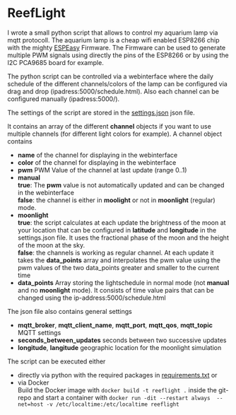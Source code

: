 # ReefLight
I wrote a small python script that allows to control my aquarium lamp via mqtt protocoll.
The aquarium lamp is a cheap wifi enabled ESP8266 chip with the mighty
[ESPEasy](https://www.letscontrolit.com/wiki/index.php/ESPEasy) Firmware.
The Firmware can be used to generate multiple PWM signals using directly the pins of the ESP8266 
or by using the I2C PCA9685 board for example.

The python script can be controlled via a webinterface where the daily schedule of the different channels/colors of the lamp can be configured via drag and drop (ipadress:5000/schedule.html). Also each channel can be configured manually (ipadress:5000/).

The settings of the script are stored in the [settings.json](settings.json) json file.

It contains an array of the different **channel** objects if you want to use multiple channels
(for different light colors for example).
A channel object contains
* **name** of the channel for displaying in the webinterface
* **color** of the channel for displaying in the webinterface
* **pwm** PWM Value of the channel at last update (range 0..1)
* **manual**  
**true**: The **pwm** value is not automatically updated and can be changed in the webinterface  
**false**: the channel is either in **moolight** or not in **moonlight** (regular) mode.
* **moonlight**  
**true**: the script calculates at each update the brightness of the moon at your location that can be 
configured in **latitude** and **longitude** in the settings.json file. It uses the fractional phase of the moon and the height
of the moon at the sky.  
**false**: the channels is working as regular channel. At each update it takes the **data_points** array and interpolates the 
pwm value using the pwm values of the two data_points greater and smaller to the current time
* **data_points**
Array storing the lightschedule in normal mode (not **manual** and no **moonlight** mode). 
It consists of time value pairs that can be changed using the ip-address:5000/schedule.html

The json file also contains general settings
* **mqtt_broker**, **mqtt_client_name**, **mqtt_port**, **mqtt_qos**, **mqtt_topic** MQTT settings
* **seconds_between_updates** seconds between two successive updates
* **longitude**, **langitude** geographic location for the moonlight simulation

The script can be executed either
* directly via python with the required packages in [requirements.txt](requirements.txt)
or 
* via Docker  
Build the Docker image with
`docker build -t reeflight .` inside the git-repo and start a container with 
`docker run -dit --restart always  --net=host -v /etc/localtime:/etc/localtime reeflight`
